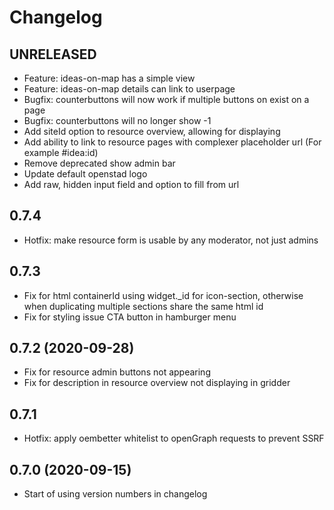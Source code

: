 # Changelog

## UNRELEASED
* Feature: ideas-on-map has a simple view
* Feature: ideas-on-map details can link to userpage
* Bugfix: counterbuttons will now work if multiple buttons on exist on a page
* Bugfix: counterbuttons will no longer show -1
* Add siteId option to resource overview, allowing for displaying
* Add ability to link to resource pages with complexer placeholder url (For example #idea:id)
* Remove deprecated show admin bar
* Update default openstad logo
* Add raw, hidden input field and option to fill from url

## 0.7.4
* Hotfix: make resource form is usable by any moderator, not just admins

## 0.7.3
* Fix for html containerId using widget._id for icon-section, otherwise when duplicating multiple sections share the same html id
* Fix for styling issue CTA button in hamburger menu

## 0.7.2 (2020-09-28)
* Fix for resource admin buttons not appearing
* Fix for description in resource overview not displaying in gridder

## 0.7.1
* Hotfix: apply oembetter whitelist to openGraph requests to prevent SSRF

## 0.7.0 (2020-09-15)
* Start of using version numbers in changelog

